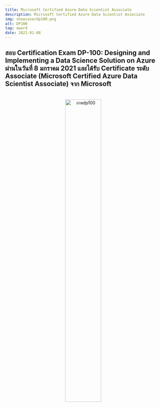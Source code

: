 ```yaml
---
title: Microsoft Certified Azure Data Scientist Associate
description: Microsoft Certified Azure Data Scientist Associate
img: showcase/dp100.png
alt: DP100
tag: award
date: 2021-01-08
---
```


## สอบ Certification Exam DP-100: Designing and Implementing a Data Science Solution on Azure ผ่านในวันที่ 8 มกราคม 2021 และได้รับ Certificate ระดับ Associate (Microsoft Certified Azure Data Scientist Associate) จาก Microsoft 

<p style="text-align:center;padding:4%">
<img src="/showcase/dp100-sub.png" width="50%" alt="ภาพdp100">
</p>